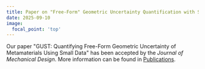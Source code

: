 ```yaml
---
title: Paper on "Free-Form" Geometric Uncertainty Quantification with Small Data Accepted by Journal of Mechanical Design
date: 2025-09-10
image:
  focal_point: 'top'
---
```


Our paper "GUST: Quantifying Free-Form Geometric Uncertainty of Metamaterials Using Small Data" has been accepted by the *Journal of Mechanical Design*. More information can be found in [Publications](https://digitlab23.github.io/publication/2025-06-16-gust/).

<!--more-->

